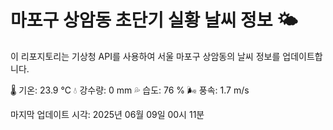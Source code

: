 
# 마포구 상암동 초단기 실황 날씨 정보 🌤️

이 리포지토리는 기상청 API를 사용하여 서울 마포구 상암동의 날씨 정보를 업데이트합니다. 

🌡️ 기온: 23.9 ℃
💧 강수량: 0 mm
💦 습도: 76 %
🌬️ 풍속: 1.7 m/s

마지막 업데이트 시각: 2025년 06월 09일 00시 11분    
